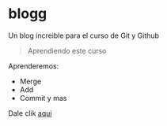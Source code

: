 # blogg
Un blog increible para el curso de Git y Github

> Aprendiendo este curso

Aprenderemos:
- Merge
- Add
- Commit
y mas

Dale clik [aqui](https://www.bing.com/images/search?view=detailV2&ccid=yg36EIJn&id=46D13595BD92313C7808FC6021C9C464469D911A&thid=OIP.yg36EIJnitNSg8YahJOCzwHaDq&mediaurl=https%3a%2f%2fimagenesdepaisajes.net%2fwp-content%2fuploads%2f2016%2f05%2fca%c3%b1on-del-sumidero.jpg&exph=791&expw=1600&q=imagenes&simid=608020825050906979&ck=8FFB6D870BCD2556DD54F43F7060AA1F&selectedIndex=0&FORM=IRPRST&ajaxhist=0 "aqui")
